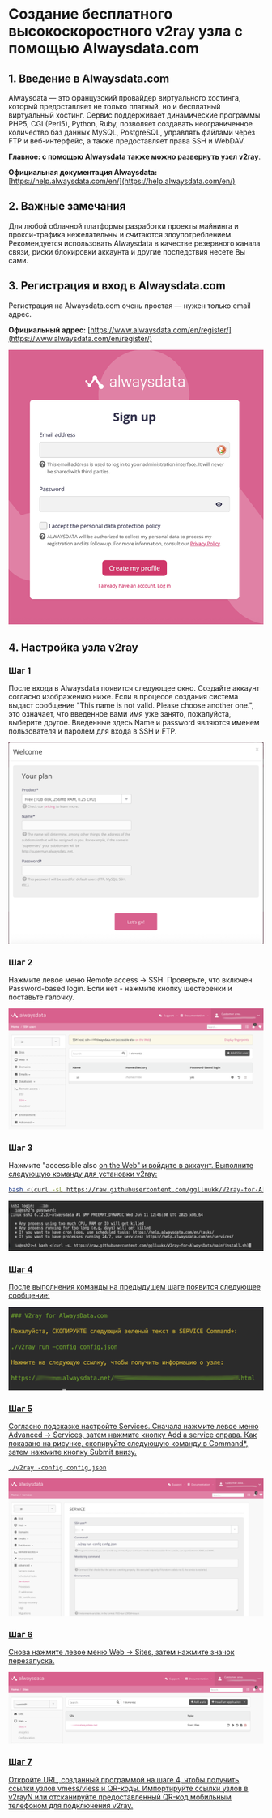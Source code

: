 # Создание бесплатного высокоскоростного v2ray узла с помощью Alwaysdata.com

## 1. Введение в Alwaysdata.com

Alwaysdata — это французский провайдер виртуального хостинга, который предоставляет не только платный, но и бесплатный виртуальный хостинг. Сервис поддерживает динамические программы PHP5, CGI (Perl5), Python, Ruby, позволяет создавать неограниченное количество баз данных MySQL, PostgreSQL, управлять файлами через FTP и веб-интерфейс, а также предоставляет права SSH и WebDAV. 

**Главное: с помощью Alwaysdata также можно развернуть узел v2ray**.

**Официальная документация Alwaysdata:** [https://help.alwaysdata.com/en/](https://help.alwaysdata.com/en/)

## 2. Важные замечания

Для любой облачной платформы разработки проекты майнинга и прокси-трафика нежелательны и считаются злоупотреблением. Рекомендуется использовать Alwaysdata в качестве резервного канала связи, риски блокировки аккаунта и другие последствия несете Вы сами.

## 3. Регистрация и вход в Alwaysdata.com

Регистрация на Alwaysdata.com очень простая — нужен только email адрес.

**Официальный адрес:** [https://www.alwaysdata.com/en/register/](https://www.alwaysdata.com/en/register/)

![Регистрация](images/1.png)

## 4. Настройка узла v2ray

### Шаг 1
После входа в Alwaysdata появится следующее окно. Создайте аккаунт согласно изображению ниже. Если в процессе создания система выдаст сообщение "This name is not valid. Please choose another one.", это означает, что введенное вами имя уже занято, пожалуйста, выберите другое. Введенные здесь Name и password являются именем пользователя и паролем для входа в SSH и FTP.

![Аккаунт](images/2.png)

### Шаг 2
Нажмите левое меню Remote access -> SSH. Проверьте, что включен Password-based login. Если нет - нажмите кнопку шестеренки и поставьте галочку.

![SSH](images/3.png)

### Шаг 3
Нажмите "accessible also <u>on the Web<u>" и войдите в аккаунт. Выполните следующую команду для установки v2ray:

```bash
bash <(curl -sL https://raw.githubusercontent.com/gglluukk/V2ray-for-AlwaysData/main/install.sh)
```

![Установка](images/4.png)

### Шаг 4
После выполнения команды на предыдущем шаге появится следующее сообщение:

![v2ray](images/5.png)

### Шаг 5
Согласно подсказке настройте Services. Сначала нажмите левое меню Advanced -> Services, затем нажмите кнопку Add a service справа. Как показано на рисунке, скопируйте следующую команду в Command*, затем нажмите кнопку Submit внизу.

```
./v2ray -config config.json
```

![Сервисы](images/6.png)

### Шаг 6
Снова нажмите левое меню Web -> Sites, затем нажмите значок перезапуска.

![Сайт](images/7.png)

### Шаг 7
Откройте URL, созданный программой на шаге 4, чтобы получить ссылки узлов vmess/vless и QR-коды. Импортируйте ссылки узлов в v2rayN или отсканируйте предоставленный QR-код мобильным телефоном для подключения v2ray.
